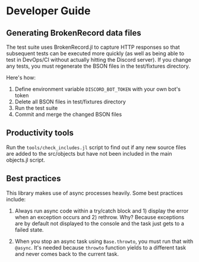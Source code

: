 # Developer Guide

## Generating BrokenRecord data files

The test suite uses BrokenRecord.jl to capture HTTP responses so that subsequent tests can be executed more quickly (as well as being able to test in DevOps/CI without actually hitting the Discord server). If you change any tests, you must regenerate the BSON files in the test/fixtures directory.

Here's how:
1. Define environment variable `DISCORD_BOT_TOKEN` with your own bot's token
2. Delete all BSON files in test/fixtures directory
3. Run the test suite
4. Commit and merge the changed BSON files

## Productivity tools

Run the `tools/check_includes.jl` script to find out if any new source files are added to the src/objects but have not been included in the main objects.jl script.

## Best practices

This library makes use of async processes heavily. Some best practices include:

1. Always run async code within a try/catch block and 1) display the error when an exception occurs and 2) rethrow. Why? Because exceptions are by default not displayed to the console and the task just gets to a failed state.

2. When you stop an async task using `Base.throwto`, you must run that with `@async`. It's needed because `throwto` function yields to a different task and never comes back to the current task.
